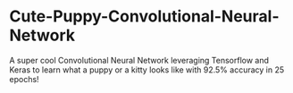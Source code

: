 # Cute-Puppy-Convolutional-Neural-Network
A super cool Convolutional Neural Network leveraging Tensorflow and Keras to learn what a puppy or a kitty looks like with 92.5% accuracy in 25 epochs!
